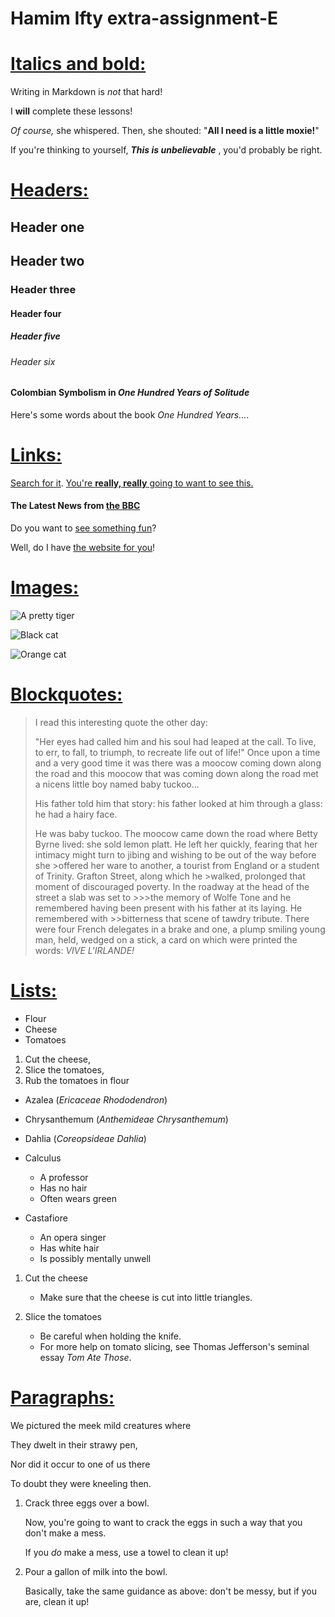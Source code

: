 # Hamim Ifty extra-assignment-E

# <u>Italics and bold:</u>
Writing in Markdown is *not* that hard!

I **will** complete these lessons!

*Of course,* she whispered. Then, she shouted: "**All I need is a little moxie!**"

If you're thinking to yourself, ***This is unbelievable***
, you'd probably be right.

# <u>Headers:</u>

## Header one

## Header two

### Header three

#### Header four

##### Header five

###### Header six

#### Colombian Symbolism in *One Hundred Years of Solitude*

Here's some words about the book _One Hundred Years..._.


# <u>Links:</u>


[Search for it](https://www.google.com).
[You're **really, really** going to want to see this.](https://www.dailykitten.com)

#### The Latest News from [the BBC](https://www.bbc.com/news)

Do you want to [see something fun][a fun place]?

Well, do I have [the website for you][another fun place]!

[a fun place]: https://www.zombo.com
[another fun place]: https://www.stumbleupon.com

# <u>Images:</u>

![A pretty tiger](https://upload.wikimedia.org/wikipedia/commons/5/56/Tiger.50.jpg)

![Black cat](https://upload.wikimedia.org/wikipedia/commons/a/a3/81_INF_DIV_SSI.jpg)

![Orange cat](https://icons.iconarchive.com/icons/google/noto-emoji-animals-nature/256/22221-cat-icon.png)



# <u>Blockquotes:</u>

> I read this interesting quote the other day:
>
> "Her eyes had called him and his soul had leaped at the call. To live, to err, to fall, to triumph, to recreate life out of life!"
> Once upon a time and a very good time it was there was a moocow coming down along the road and this moocow that was coming down along the road met a nicens little boy named baby tuckoo...
> 
> His father told him that story: his father looked at him through a glass: he had a hairy face.
> 
> He was baby tuckoo. The moocow came down the road where Betty Byrne lived: she sold lemon platt.
> He left her quickly, fearing that her intimacy might turn to jibing and wishing to be out of the way before she >offered her ware to another, a tourist from England or a student of Trinity. Grafton Street, along which he >walked, prolonged that moment of discouraged poverty. In the roadway at the head of the street a slab was set to >>>the memory of Wolfe Tone and he remembered having been present with his father at its laying. He remembered with >>bitterness that scene of tawdry tribute. There were four French delegates in a brake and one, a plump smiling young man, held, wedged on a stick, a card on which were printed the words: *VIVE L'IRLANDE!*

# <u>Lists:</u>

* Flour
* Cheese
* Tomatoes


1. Cut the cheese, 
2. Slice the tomatoes, 
3. Rub the tomatoes in flour


* Azalea (*Ericaceae Rhododendron*)
* Chrysanthemum (*Anthemideae Chrysanthemum*)
* Dahlia (*Coreopsideae Dahlia*)



* Calculus
  * A professor
  * Has no hair
  * Often wears green
* Castafiore
  * An opera singer
  * Has white hair
  * Is possibly mentally unwell


1. Cut the cheese

   * Make sure that the cheese is cut into little triangles.

2. Slice the tomatoes

   * Be careful when holding the knife.
   * For more help on tomato slicing, see Thomas Jefferson's seminal essay _Tom Ate Those_.


# <u>Paragraphs:</u>


We pictured the meek mild creatures where 

They dwelt in their strawy pen,

Nor did it occur to one of us there 

To doubt they were kneeling then.

1. Crack three eggs over a bowl.
   
   Now, you're going to want to crack the eggs in such a way that you don't make a mess.
   
   If you _do_ make a mess, use a towel to clean it up!

2. Pour a gallon of milk into the bowl.
   
   Basically, take the same guidance as above: don't be messy, but if you are, clean it up!



